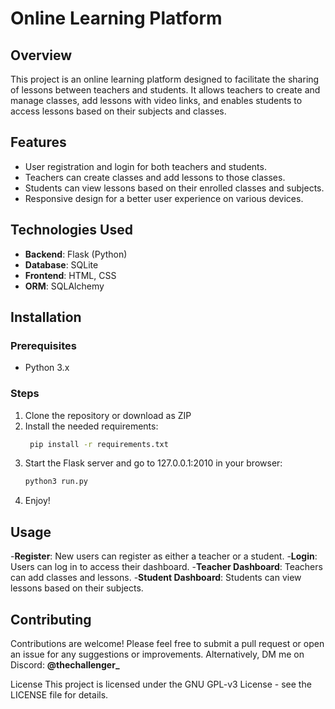 # Online Learning Platform

## Overview

This project is an online learning platform designed to facilitate the sharing of lessons between teachers and students. It allows teachers to create and manage classes, add lessons with video links, and enables students to access lessons based on their subjects and classes.

## Features

- User registration and login for both teachers and students.
- Teachers can create classes and add lessons to those classes.
- Students can view lessons based on their enrolled classes and subjects.
- Responsive design for a better user experience on various devices.

## Technologies Used

- **Backend**: Flask (Python)
- **Database**: SQLite
- **Frontend**: HTML, CSS
- **ORM**: SQLAlchemy

## Installation

### Prerequisites

- Python 3.x

### Steps

1. Clone the repository or download as ZIP
2. Install the needed requirements:
   ```bash
    pip install -r requirements.txt
3. Start the Flask server and go to 127.0.0.1:2010 in your browser:
   ```bash
   python3 run.py
4. Enjoy!

## Usage

-**Register**: New users can register as either a teacher or a student.
-**Login**: Users can log in to access their dashboard.
-**Teacher Dashboard**: Teachers can add classes and lessons.
-**Student Dashboard**: Students can view lessons based on their subjects.

## Contributing
Contributions are welcome! Please feel free to submit a pull request or open an issue for any suggestions or improvements. Alternatively, DM me on Discord:
**@thechallenger_**


License
This project is licensed under the GNU GPL-v3 License - see the LICENSE file for details.





